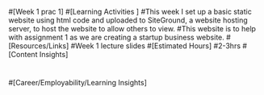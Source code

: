 #[Week 1 prac 1]
#[Learning Activities ]
#This week I set up a basic static website using html code and uploaded to SiteGround, a website hosting server, to host the website to allow others to view.
#This website is to help with assignment 1 as we are creating a startup business website.
#[Resources/Links]
#Week 1 lecture slides
#[Estimated Hours]
#2-3hrs
#[Content Insights]
#
#[Career/Employability/Learning Insights]
#
